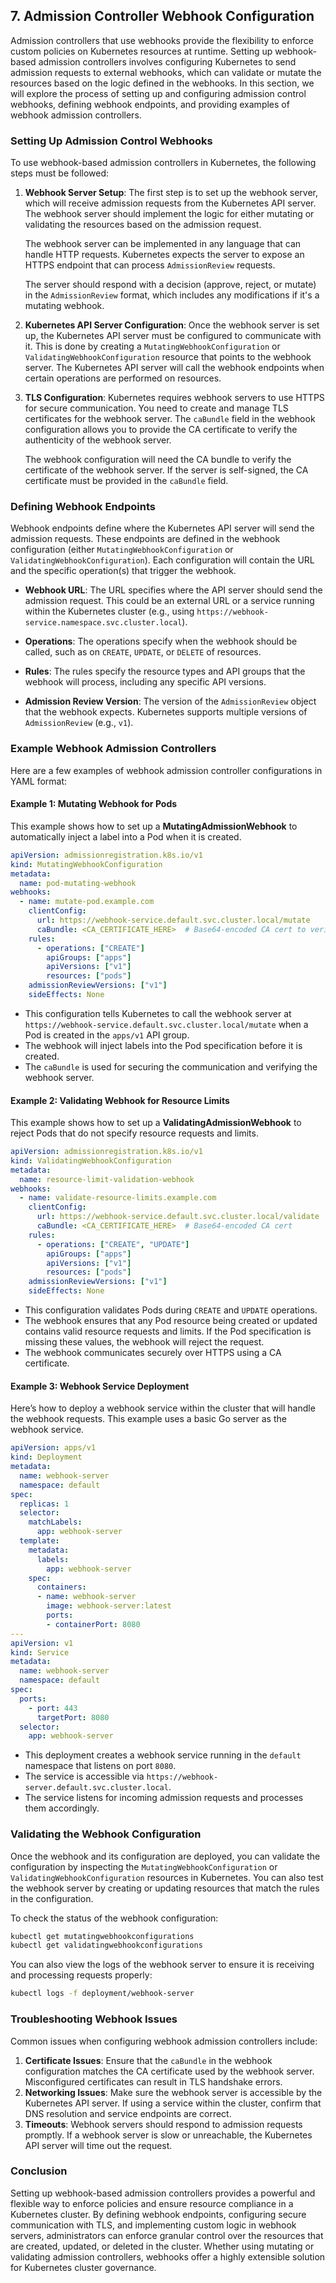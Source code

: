 ## 7. **Admission Controller Webhook Configuration**

Admission controllers that use webhooks provide the flexibility to enforce custom policies on Kubernetes resources at runtime. Setting up webhook-based admission controllers involves configuring Kubernetes to send admission requests to external webhooks, which can validate or mutate the resources based on the logic defined in the webhooks. In this section, we will explore the process of setting up and configuring admission control webhooks, defining webhook endpoints, and providing examples of webhook admission controllers.

### **Setting Up Admission Control Webhooks**

To use webhook-based admission controllers in Kubernetes, the following steps must be followed:

1. **Webhook Server Setup**:
   The first step is to set up the webhook server, which will receive admission requests from the Kubernetes API server. The webhook server should implement the logic for either mutating or validating the resources based on the admission request.

   The webhook server can be implemented in any language that can handle HTTP requests. Kubernetes expects the server to expose an HTTPS endpoint that can process `AdmissionReview` requests.

   The server should respond with a decision (approve, reject, or mutate) in the `AdmissionReview` format, which includes any modifications if it's a mutating webhook.

2. **Kubernetes API Server Configuration**:
   Once the webhook server is set up, the Kubernetes API server must be configured to communicate with it. This is done by creating a `MutatingWebhookConfiguration` or `ValidatingWebhookConfiguration` resource that points to the webhook server. The Kubernetes API server will call the webhook endpoints when certain operations are performed on resources.

3. **TLS Configuration**:
   Kubernetes requires webhook servers to use HTTPS for secure communication. You need to create and manage TLS certificates for the webhook server. The `caBundle` field in the webhook configuration allows you to provide the CA certificate to verify the authenticity of the webhook server.

   The webhook configuration will need the CA bundle to verify the certificate of the webhook server. If the server is self-signed, the CA certificate must be provided in the `caBundle` field.

### **Defining Webhook Endpoints**

Webhook endpoints define where the Kubernetes API server will send the admission requests. These endpoints are defined in the webhook configuration (either `MutatingWebhookConfiguration` or `ValidatingWebhookConfiguration`). Each configuration will contain the URL and the specific operation(s) that trigger the webhook.

- **Webhook URL**: The URL specifies where the API server should send the admission request. This could be an external URL or a service running within the Kubernetes cluster (e.g., using `https://webhook-service.namespace.svc.cluster.local`).

- **Operations**: The operations specify when the webhook should be called, such as on `CREATE`, `UPDATE`, or `DELETE` of resources.

- **Rules**: The rules specify the resource types and API groups that the webhook will process, including any specific API versions.

- **Admission Review Version**: The version of the `AdmissionReview` object that the webhook expects. Kubernetes supports multiple versions of `AdmissionReview` (e.g., `v1`).

### **Example Webhook Admission Controllers**

Here are a few examples of webhook admission controller configurations in YAML format:

#### Example 1: Mutating Webhook for Pods

This example shows how to set up a **MutatingAdmissionWebhook** to automatically inject a label into a Pod when it is created.

```yaml
apiVersion: admissionregistration.k8s.io/v1
kind: MutatingWebhookConfiguration
metadata:
  name: pod-mutating-webhook
webhooks:
  - name: mutate-pod.example.com
    clientConfig:
      url: https://webhook-service.default.svc.cluster.local/mutate
      caBundle: <CA_CERTIFICATE_HERE>  # Base64-encoded CA cert to verify webhook server
    rules:
      - operations: ["CREATE"]
        apiGroups: ["apps"]
        apiVersions: ["v1"]
        resources: ["pods"]
    admissionReviewVersions: ["v1"]
    sideEffects: None
```

- This configuration tells Kubernetes to call the webhook server at `https://webhook-service.default.svc.cluster.local/mutate` when a Pod is created in the `apps/v1` API group.
- The webhook will inject labels into the Pod specification before it is created.
- The `caBundle` is used for securing the communication and verifying the webhook server.

#### Example 2: Validating Webhook for Resource Limits

This example shows how to set up a **ValidatingAdmissionWebhook** to reject Pods that do not specify resource requests and limits.

```yaml
apiVersion: admissionregistration.k8s.io/v1
kind: ValidatingWebhookConfiguration
metadata:
  name: resource-limit-validation-webhook
webhooks:
  - name: validate-resource-limits.example.com
    clientConfig:
      url: https://webhook-service.default.svc.cluster.local/validate
      caBundle: <CA_CERTIFICATE_HERE>  # Base64-encoded CA cert
    rules:
      - operations: ["CREATE", "UPDATE"]
        apiGroups: ["apps"]
        apiVersions: ["v1"]
        resources: ["pods"]
    admissionReviewVersions: ["v1"]
    sideEffects: None
```

- This configuration validates Pods during `CREATE` and `UPDATE` operations.
- The webhook ensures that any Pod resource being created or updated contains valid resource requests and limits. If the Pod specification is missing these values, the webhook will reject the request.
- The webhook communicates securely over HTTPS using a CA certificate.

#### Example 3: Webhook Service Deployment

Here’s how to deploy a webhook service within the cluster that will handle the webhook requests. This example uses a basic Go server as the webhook service.

```yaml
apiVersion: apps/v1
kind: Deployment
metadata:
  name: webhook-server
  namespace: default
spec:
  replicas: 1
  selector:
    matchLabels:
      app: webhook-server
  template:
    metadata:
      labels:
        app: webhook-server
    spec:
      containers:
      - name: webhook-server
        image: webhook-server:latest
        ports:
        - containerPort: 8080
---
apiVersion: v1
kind: Service
metadata:
  name: webhook-server
  namespace: default
spec:
  ports:
    - port: 443
      targetPort: 8080
  selector:
    app: webhook-server
```

- This deployment creates a webhook service running in the `default` namespace that listens on port `8080`.
- The service is accessible via `https://webhook-server.default.svc.cluster.local`.
- The service listens for incoming admission requests and processes them accordingly.

### **Validating the Webhook Configuration**

Once the webhook and its configuration are deployed, you can validate the configuration by inspecting the `MutatingWebhookConfiguration` or `ValidatingWebhookConfiguration` resources in Kubernetes. You can also test the webhook server by creating or updating resources that match the rules in the configuration.

To check the status of the webhook configuration:

```bash
kubectl get mutatingwebhookconfigurations
kubectl get validatingwebhookconfigurations
```

You can also view the logs of the webhook server to ensure it is receiving and processing requests properly:

```bash
kubectl logs -f deployment/webhook-server
```

### **Troubleshooting Webhook Issues**

Common issues when configuring webhook admission controllers include:

1. **Certificate Issues**: Ensure that the `caBundle` in the webhook configuration matches the CA certificate used by the webhook server. Misconfigured certificates can result in TLS handshake errors.
2. **Networking Issues**: Make sure the webhook server is accessible by the Kubernetes API server. If using a service within the cluster, confirm that DNS resolution and service endpoints are correct.
3. **Timeouts**: Webhook servers should respond to admission requests promptly. If a webhook server is slow or unreachable, the Kubernetes API server will time out the request.

### **Conclusion**

Setting up webhook-based admission controllers provides a powerful and flexible way to enforce policies and ensure resource compliance in a Kubernetes cluster. By defining webhook endpoints, configuring secure communication with TLS, and implementing custom logic in webhook servers, administrators can enforce granular control over the resources that are created, updated, or deleted in the cluster. Whether using mutating or validating admission controllers, webhooks offer a highly extensible solution for Kubernetes cluster governance.